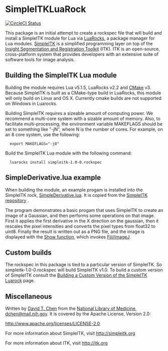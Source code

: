 # SimpleITKLuaRock
[![CircleCI Status](https://circleci.com/gh/SimpleITK/SimpleITKLuaRock.svg?&style=shield&circle-token)](https://circleci.com/gh/SimpleITK/SimpleITKLuaRock)

This package is an initial attempt to create a rockspec file that will build and install a SimpleITK module for Lua via [LuaRocks](https://luarocks.org), a package manager for Lua modules.  [SimpleITK](http://www.simpleitk.org) is a simplified programming layer on top of the [Insight Segmentation and Registration Toolkit](https://itk.org) (ITK).  ITK is an open-source, cross-platform system that provides developers with an extensive suite of software tools for image analysis.

## Building the SimpleITK Lua module
Building the module requires Lua v5.1.5, LuaRocks v2.2 and [CMake](https://cmake.org) v3.  Because SimpleITK is built as a CMake-type build in LuaRocks, this module will only build on Linux and OS X.  Currently cmake builds are not supported on Windows in Luarocks.

Building SimpleITK requires a sizeable amount of computing power.  We recommend a multi-core system with a sizable amount of memory.  Also, to facilitate multi-processing, the environment variable MAKEFLAGS should be set to something like "-jN", where N is the number of cores.  For example, on an 8 core system, use the following:
```
  export MAKEFLAGS="-j8"
```  
Build the SimpleITK Lua module with the following command:
```
  luarocks install simpleitk-1.0-0.rockspec
```
## SimpleDerivative.lua example
When building the module, an example progam is installed into the SimpleITK rock, [SimpleDerivative.lua](https://github.com/SimpleITK/SimpleITK/blob/master/Examples/Lua/SimpleDerivative.lua).  It is copied from the [SimpleITK repository](https://github.com/SimpleITK/SimpleITK) .

The program demonstrates a basic progam that uses SimpleITK to create an image of a Gaussian, and then performs some operations on that image.  First it applies the first derivative in the X direction on the gaussian, then it rescales the pixel intensities and converts the pixel types from float32 to uint8.  Finally the result is written out as a PNG file, and the image is displayed with the [Show function](https://itk.org/SimpleITKDoxygen/html/namespaceitk_1_1simple.html#ac8416e6e7f02dedfe8373b83dbea411d), which invokes [Fiji/ImageJ](http://fiji.sc).

## Custom builds
The rockspec in this package is tied to a particular version of SimpleITK.  So simpleitk-1.0-0.rockspec will build SimpleITK v1.0.
To build a custom version of SimpleITK consult the [Building a Custom Version of the SimpleITK Luarock](https://github.com/SimpleITK/SimpleITKLuaRock/wiki/Building-a-custom-version-of-a-SimpleITK-rock) page.

## Miscellaneous
Written by [David T. Chen](https://lhncbc.nlm.nih.gov/personnel/david-chen) from the [National Library of Medicine](https://www.nlm.nih.gov), dchen@mail.nih.gov. It is covered by the Apache License, Version 2.0:

http://www.apache.org/licenses/LICENSE-2.0

For more information about SimpleITK, visit http://simpleitk.org

For more information about ITK, visit http://itk.org

